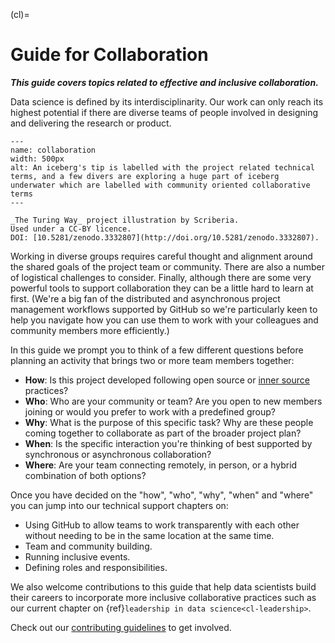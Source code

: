 (cl)=
# Guide for Collaboration

***This guide covers topics related to effective and inclusive collaboration.***

Data science is defined by its interdisciplinarity.
Our work can only reach its highest potential if there are diverse teams of people involved in designing and delivering the research or product.

```{figure} ../figures/collaboration.jpg
---
name: collaboration
width: 500px
alt: An iceberg's tip is labelled with the project related technical terms, and a few divers are exploring a huge part of iceberg underwater which are labelled with community oriented collaborative terms
---

_The Turing Way_ project illustration by Scriberia.
Used under a CC-BY licence.
DOI: [10.5281/zenodo.3332807](http://doi.org/10.5281/zenodo.3332807).

```

Working in diverse groups requires careful thought and alignment around the shared goals of the project team or community.
There are also a number of logistical challenges to consider.
Finally, although there are some very powerful tools to support collaboration they can be a little hard to learn at first.
(We're a big fan of the distributed and asynchronous project management workflows supported by GitHub so we're particularly keen to help you navigate how you can use them to work with your colleagues and community members more efficiently.)

In this guide we prompt you to think of a few different questions before planning an activity that brings two or more team members together:

* **How**: Is this project developed following open source or [inner source](https://en.wikipedia.org/wiki/Inner_source) practices?
* **Who**: Who are your community or team? Are you open to new members joining or would you prefer to work with a predefined group?
* **Why**: What is the purpose of this specific task? Why are these people coming together to collaborate as part of the broader project plan?
* **When**: Is the specific interaction you're thinking of best supported by synchronous or asynchronous collaboration?
* **Where**: Are your team connecting remotely, in person, or a hybrid combination of both options?

Once you have decided on the "how", "who", "why", "when" and "where" you can jump into our technical support chapters on:

* Using GitHub to allow teams to work transparently with each other without needing to be in the same location at the same time.
* Team and community building.
* Running inclusive events.
* Defining roles and responsibilities.

We also welcome contributions to this guide that help data scientists build their careers to incorporate more inclusive collaborative practices such as our current chapter on {ref}`leadership in data science<cl-leadership>`.

Check out our [contributing guidelines](https://github.com/alan-turing-institute/the-turing-way/blob/main/CONTRIBUTING.md) to get involved.
